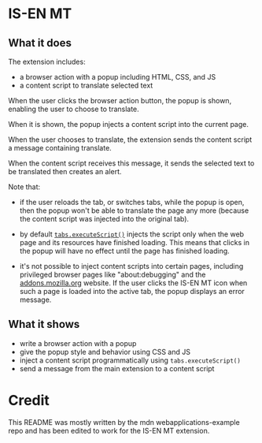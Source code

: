 # IS-EN MT

## What it does ##

The extension includes:

* a browser action with a popup including HTML, CSS, and JS
* a content script to translate selected text

When the user clicks the browser action button, the popup is shown, enabling
the user to choose to translate.

When it is shown, the popup injects a content script into the current page.

When the user chooses to translate, the extension sends the content script a
message containing translate.

When the content script receives this message, it sends the selected text to be
translated then creates an alert.

Note that:

* if the user reloads the tab, or switches tabs, while the popup is open, then the popup won't be able to translate the page any more (because the content script was injected into the original tab).

* by default [`tabs.executeScript()`](https://developer.mozilla.org/en-US/Add-ons/WebExtensions/API/tabs/executeScript) injects the script only when the web page and its resources have finished loading. This means that clicks in the popup will have no effect until the page has finished loading.

* it's not possible to inject content scripts into certain pages, including privileged browser pages like "about:debugging" and the [addons.mozilla.org](https://addons.mozilla.org/) website. If the user clicks the IS-EN MT icon when such a page is loaded into the active tab, the popup displays an error message.

## What it shows ##

* write a browser action with a popup
* give the popup style and behavior using CSS and JS
* inject a content script programmatically using `tabs.executeScript()`
* send a message from the main extension to a content script

# Credit

This README was mostly written by the mdn webapplications-example repo and has been edited to work for the IS-EN MT extension.
